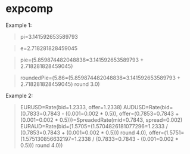 # expcomp

Example 1:

> pi=3.141592653589793

> e=2.718281828459045

> pie=(5.859874482048838=3.141592653589793 + 2.718281828459045)

> roundedPie=(5.86=(5.859874482048838=3.141592653589793 + 2.718281828459045) round 3.0)

Example 2:

> EURUSD=Rate(bid=1.2333, offer=1.2338)
> AUDUSD=Rate(bid=(0.7833=0.7843 - (0.001=0.002 * 0.5)), offer=(0.7853=0.7843 + (0.001=0.002 * 0.5)))=SpreadedRate(mid=0.7843, spread=0.002)
> EURAUD=Rate(bid=(1.5705=(1.5704826181077296=1.2333 / (0.7853=0.7843 + (0.001=0.002 * 0.5))) round 4.0), offer=(1.5751=(1.575130856632197=1.2338 / (0.7833=0.7843 - (0.001=0.002 * 0.5))) round 4.0))
